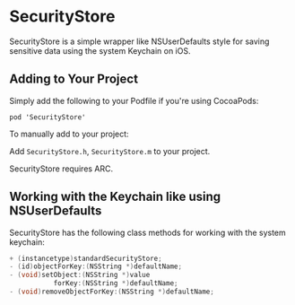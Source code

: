 # SecurityStore

SecurityStore is a simple wrapper like NSUserDefaults style for saving sensitive data using the system Keychain on iOS.

## Adding to Your Project

Simply add the following to your Podfile if you're using CocoaPods:

``` 
pod 'SecurityStore'
```

To manually add to your project:

Add `SecurityStore.h`, `SecurityStore.m` to your project.

SecurityStore requires ARC.

## Working with the Keychain like using NSUserDefaults

SecurityStore has the following class methods for working with the system keychain:

```objective-c
+ (instancetype)standardSecurityStore;
- (id)objectForKey:(NSString *)defaultName;
- (void)setObject:(NSString *)value
           forKey:(NSString *)defaultName;
- (void)removeObjectForKey:(NSString *)defaultName;
```
